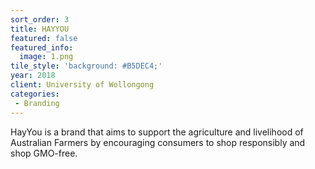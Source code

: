 ```yaml
---
sort_order: 3
title: HAYYOU
featured: false
featured_info:
  image: 1.png
tile_style: 'background: #B5DEC4;'
year: 2018
client: University of Wollongong
categories:
 - Branding
---
```


HayYou is a brand that aims to support the agriculture and livelihood of Australian Farmers by encouraging consumers to shop responsibly and shop GMO-free.
